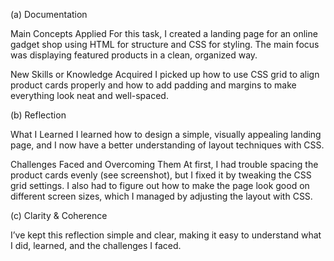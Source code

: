(a) Documentation

Main Concepts Applied
For this task, I created a landing page for an online gadget shop using HTML for structure and CSS for styling. The main focus was displaying featured products in a clean, organized way.

New Skills or Knowledge Acquired
I picked up how to use CSS grid to align product cards properly and how to add padding and margins to make everything look neat and well-spaced.

(b) Reflection

What I Learned
I learned how to design a simple, visually appealing landing page, and I now have a better understanding of layout techniques with CSS.

Challenges Faced and Overcoming Them
At first, I had trouble spacing the product cards evenly (see screenshot), but I fixed it by tweaking the CSS grid settings. I also had to figure out how to make the page look good on different screen sizes, which I managed by adjusting the layout with CSS.

(c) Clarity & Coherence

I’ve kept this reflection simple and clear, making it easy to understand what I did, learned, and the challenges I faced.


